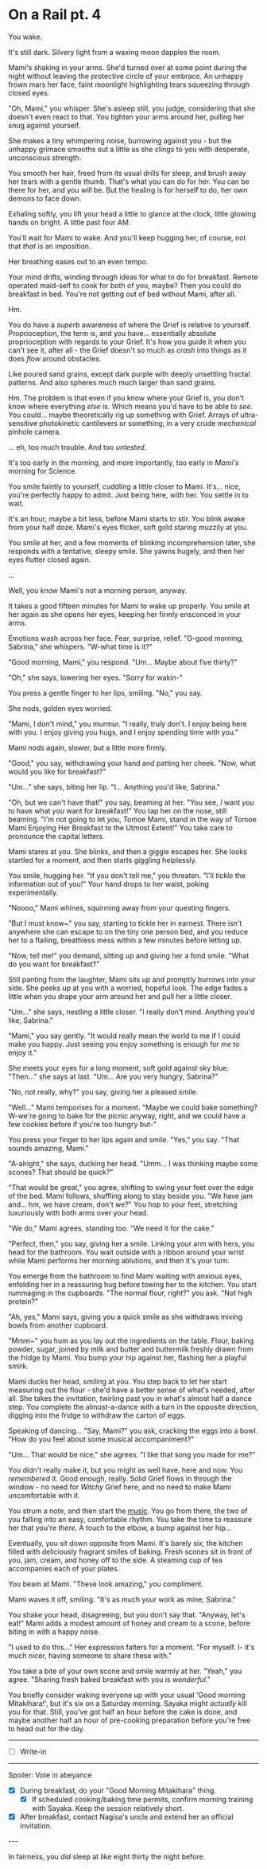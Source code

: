 # On a Rail pt. 4

You wake.

It's still dark. Silvery light from a waxing moon dapples the room.

Mami's shaking in your arms. She'd turned over at some point during the night without leaving the protective circle of your embrace. An unhappy frown mars her face, faint moonlight highlighting tears squeezing through closed eyes.

"Oh, Mami," you whisper. She's asleep still, you judge, considering that she doesn't even react to that. You tighten your arms around her, pulling her snug against yourself.

She makes a tiny whimpering noise, burrowing against you - but the unhappy grimace smooths out a little as she clings to you with desperate, unconscious strength.

You smooth her hair, freed from its usual drills for sleep, and brush away her tears with a gentle thumb. That's what you can do for her. You can be there for her, and you *will* be. But the healing is for herself to do, her own demons to face down.

Exhaling softly, you lift your head a little to glance at the clock, little glowing hands on bright. A little past four AM.

You'll wait for Mami to wake. And you'll keep hugging her, of course, not that *that* is an imposition.

Her breathing eases out to an even tempo.

Your mind drifts, winding through ideas for what to do for breakfast. Remote operated maid-self to cook for both of you, maybe? Then you could do breakfast in bed. You're not getting out of bed without Mami, after all.

Hm.

You do have a *superb* awareness of where the Grief is relative to yourself. Proprioception, the term is, and you have... essentially absolute proprioception with regards to your Grief. It's how you guide it when you can't see it, after all - the Grief doesn't so much as *crash* into things as it does *flow* around obstacles.

Like poured sand grains, except dark purple with deeply unsettling fractal patterns. And also spheres much much larger than sand grains.

Hm. The problem is that even if you know where your Grief is, you don't know where everything *else* is. Which means you'd have to be able to *see*. You could... maybe theoretically rig up something with Grief. Arrays of ultra-sensitive photokinetic cantilevers or something, in a very crude *mechanical* pinhole camera.

... eh, too much trouble. And too *untested*.

It's too early in the morning, and more importantly, too early in *Mami's* morning for Science.

You smile faintly to yourself, cuddling a little closer to Mami. It's... nice, you're perfectly happy to admit. Just being here, *with* her. You settle in to wait.

It's an hour, maybe a bit less, before Mami starts to stir. You blink awake from your half doze. Mami's eyes flicker, soft gold staring muzzily at you.

You smile at her, and a few moments of blinking incomprehension later, she responds with a tentative, sleepy smile. She yawns hugely, and then her eyes flutter closed again.

...

Well, you *know* Mami's not a morning person, anyway.

It takes a good fifteen minutes for Mami to wake up properly. You smile at her again as she opens her eyes, keeping her firmly ensconced in your arms.

Emotions wash across her face. Fear, surprise, relief. "G-good morning, Sabrina," she whispers. "W-what time is it?"

"Good morning, Mami," you respond. "Um... Maybe about five thirty?"

"Oh," she says, lowering her eyes. "Sorry for wakin-"

You press a gentle finger to her lips, smiling. "No," you say.

She nods, golden eyes worried.

"Mami, I don't mind," you murmur. "I really, truly don't. I enjoy being here with you. I enjoy giving you hugs, and I enjoy spending time with you."

Mami nods again, slower, but a little more firmly.

"Good," you say, withdrawing your hand and patting her cheek. "Now, what would you like for breakfast?"

"Um..." she says, biting her lip. "I... Anything you'd like, Sabrina."

"Oh, but we can't have that!" you say, beaming at her. "You see, *I* want *you* to have what *you* want for breakfast!" You tap her on the nose, still beaming. "I'm not going to let *you*, Tomoe Mami, stand in the way of Tomoe Mami Enjoying Her Breakfast to the Utmost Extent!" You take care to pronounce the capital letters.

Mami stares at you. She blinks, and then a giggle escapes her. She looks startled for a moment, and then starts giggling helplessly.

You smile, hugging her. "If you don't tell me," you threaten. "I'll *tickle* the information out of you!" Your hand drops to her waist, poking experimentally.

"Noooo," Mami whines, squirming away from your questing fingers.

"But I must know\~" you say, starting to tickle her in earnest. There isn't anywhere she can escape to on the tiny one person bed, and you reduce her to a flailing, breathless mess within a few minutes before letting up.

"Now, tell me!" you demand, sitting up and giving her a fond smile. "What do you want for breakfast?"

Still panting from the laughter, Mami sits up and promptly burrows into your side. She peeks up at you with a worried, hopeful look. The edge fades a little when you drape your arm around her and pull her a little closer.

"Um..." she says, nestling a little closer. "I really don't mind. Anything you'd like, Sabrina."

"Mami," you say gently. "It would really mean the world to me if I could make you happy. Just seeing you enjoy something is enough for *me* to enjoy it."

She meets your eyes for a long moment, soft gold against sky blue. "Then..." she says at last. "Um... Are you very hungry, Sabrina?"

"No, not really, why?" you say, giving her a pleased smile.

"Well..." Mami temporises for a moment. "Maybe we could bake something? W-we're going to bake for the picnic anyway, right, and we could have a few cookies before if you're too hungry but-"

You press your finger to her lips again and smile. "Yes," you say. "That sounds amazing, Mami."

"A-alright," she says, ducking her head. "Umm... I was thinking maybe some scones? That should be quick?"

"That would be great," you agree, shifting to swing your feet over the edge of the bed. Mami follows, shuffling along to stay beside you. "We have jam and... hm, we have cream, don't we?" You hop to your feet, stretching luxuriously with both arms over your head.

"We do," Mami agrees, standing too. "We need it for the cake."

"Perfect, then," you say, giving her a smile. Linking your arm with hers, you head for the bathroom. You wait outside with a ribbon around your wrist while Mami performs her morning ablutions, and then it's your turn.

You emerge from the bathroom to find Mami waiting with anxious eyes, enfolding her in a reassuring hug before towing her to the kitchen. You start rummaging in the cupboards. "The normal flour, right?" you ask. "Not high protein?"

"Ah, yes," Mami says, giving you a quick smile as she withdraws mixing bowls from another cupboard.

"Mmm\~" you hum as you lay out the ingredients on the table. Flour, baking powder, sugar, joined by milk and butter and buttermilk freshly drawn from the fridge by Mami. You bump your hip against her, flashing her a playful smirk.

Mami ducks her head, smiling at you. You step back to let her start measuring out the flour - she'd have a better sense of what's needed, after all. She takes the invitation, twirling past you in what's almost half a dance step. You complete the almost-a-dance with a turn in the opposite direction, digging into the fridge to withdraw the carton of eggs.

Speaking of dancing... "Say, Mami?" you ask, cracking the eggs into a bowl. "How do you feel about some musical accompaniment?"

"Um... That would be nice," she agrees. "I like that song you made for me?"

You didn't really make it, but you might as well have, here and now. You *remembered* it. Good enough, really. Solid Grief flows in through the window - no need for *Witchy* Grief here, and no need to make Mami uncomfortable with it.

You strum a note, and then start the [music](http://puu.sh/rmeNc/78496336b0.ogg). You go from there, the two of you falling into an easy, comfortable rhythm. You take the time to reassure her that you're *there*. A touch to the elbow, a bump against her hip...

Eventually, you sit down opposite from Mami. It's barely six, the kitchen filled with deliciously fragrant smiles of baking. Fresh scones sit in front of you, jam, cream, and honey off to the side. A steaming cup of tea accompanies each of your plates.

You beam at Mami. "These look amazing," you compliment.

Mami waves it off, smiling. "It's as much your work as mine, Sabrina."

You shake your head, disagreeing, but you don't say that. "Anyway, let's eat!" Mami adds a modest amount of honey and cream to a scone, before biting in with a happy noise.

"I used to do this..." Her expression falters for a moment. "For myself. I- it's much nicer, having someone to share these with."

You take a bite of your own scone and smile warmly at her. "Yeah," you agree. "Sharing fresh baked breakfast with you is *wonderful*."

You briefly consider waking everyone up with your usual 'Good morning Mitakihara!', but it's six on a Saturday morning. Sayaka might *actually* kill you for that. Still, you've got half an hour before the cake is done, and maybe another half an hour of pre-cooking preparation before you're free to head out for the day.

---

- [ ] Write-in

---

Spoiler: Vote in abeyance

- [x] During breakfast, do your "Good Morning Mitakihara" thing.
  - [x] If scheduled cooking/baking time permits, confirm morning training with Sayaka. Keep the session relatively short.
- [x] After breakfast, contact Nagisa's uncle and extend her an official invitation.

---​

In fairness, you *did* sleep at like eight thirty the night before.
